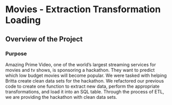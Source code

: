 # Movies - Extraction Transformation Loading
## Overview of the Project
### Purpose
Amazing Prime Video, one of the world’s largest streaming services for movies and tv shows, is sponsoring a hackathon. They want to predict which low budget movies will become popular. We were tasked with helping Britta create clean data sets for the hackathon. We refactored our previous code to create one function to extract new data, perform the appropriate transformations, and load it into an SQL table. Through the process of ETL, we are providing the hackathon with clean data sets.
